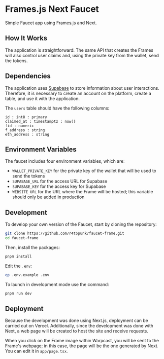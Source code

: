 # Frames.js Next Faucet

Simple Faucet app using Frames.js and Next.

## How It Works

The application is straightforward. The same API that creates the Frames will also control user claims and, using the private key from the wallet, send the tokens.

## Dependencies

The application uses [Supabase](https://supabase.com/docs/guides/api) to store information about user interactions. Therefore, it is necessary to create an account on the platform, create a table, and use it with the application.

The `users` table should have the following columns:

```
id : int8 : primary
claimed_at : timestamptz : now()
fid : numeric
f_address : string
eth_address : string
```

## Environment Variables

The faucet includes four environment variables, which are:

- `WALLET_PRIVATE_KEY` for the private key of the wallet that will be used to send the tokens
- `SUPABASE_URL` for the access URL for Supabase
- `SUPABASE_KEY` for the access key for Supabase
- `WEBSITE_URL` for the URL where the Frame will be hosted; this variable should only be added in production

## Development

To develop your own version of the Faucet, start by cloning the repository:

```bash
git clone https://github.com/r4topunk/faucet-frame.git
cd faucet-frame
```

Then, install the packages:

```bash
pnpm install
```

Edit the `.env`:

```bash
cp .env.example .env
```

To launch in development mode use the command:

```bash
pnpm run dev
```

## Deployment

Because the development was done using Next.js, deployment can be carried out on Vercel. Additionally, since the development was done with Next, a web page will be created to host the site and receive requests.

When you click on the Frame image within Warpcast, you will be sent to the Frame's webpage; in this case, the page will be the one generated by Next. You can edit it in `app/page.tsx`.

